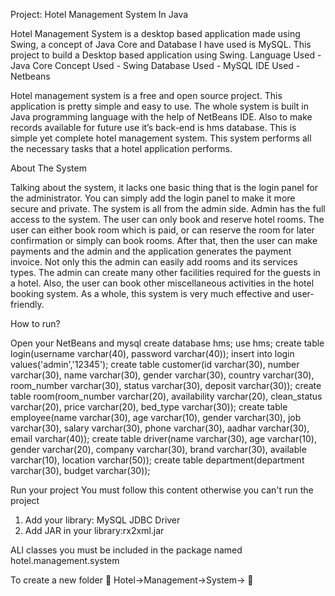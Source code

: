 Project: Hotel Management System In Java

Hotel Management System is a desktop based application made using Swing, a concept of Java Core and Database I have used is MySQL.
This project to build a Desktop based application using Swing.
Language Used -  Java Core 
Concept Used - Swing
Database Used - MySQL
IDE Used - Netbeans

Hotel management system is a free and open source project. 
This application is pretty simple and easy to use. 
The whole system is built in Java programming language with the help of NetBeans IDE. 
Also to make records available for future use it’s back-end is hms database. 
This is simple yet complete hotel management system. 
This system performs all the necessary tasks that a hotel application performs.

About The System

Talking about the system, it lacks one basic thing that is the login panel for the administrator. 
You can simply add the login panel to make it more secure and private. 
The system is all from the admin side. 
Admin has the full access to the system. 
The user can only book and reserve hotel rooms. 
The user can either book room which is paid, 
or can reserve the room for later confirmation 
or simply can book rooms. After that, 
then the user can make payments and the admin and the application generates the payment invoice.
Not only this the admin can easily add rooms and its services types. 
The admin can create many other facilities required for the guests in a hotel. 
Also, the user can book other miscellaneous activities in the hotel booking system. 
As a whole, this system is very much effective and user-friendly.

How to run?

Open your NetBeans and mysql 
create database hms;
use hms;
create table login(username varchar(40), password varchar(40));
insert into login values('admin','12345');
create table customer(id varchar(30), number varchar(30), name varchar(30), gender varchar(30), country varchar(30), room_number varchar(30), status varchar(30), deposit varchar(30));
create table room(room_number varchar(20), availability varchar(20), clean_status varchar(20), price varchar(20), bed_type varchar(30));
create table employee(name varchar(30), age varchar(10), gender varchar(30), job varchar(30), salary varchar(30), phone varchar(30), aadhar varchar(30), email varchar(40));
create table driver(name varchar(30), age varchar(10), gender varchar(20), company varchar(30), brand varchar(30), available varchar(10), location varchar(50));
create table department(department varchar(30), budget varchar(30));

Run your project 
You must follow this content otherwise you can't run the project 
1. Add your library: MySQL JDBC Driver
 2. Add JAR in your library:rx2xml.jar

ALl classes you must be included in the package named hotel.management.system

To create a new folder 📁 
Hotel->Management->System-> 📁 













